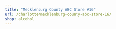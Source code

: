 ```yaml
---
title: "Mecklenburg County ABC Store #16"
url: /charlotte/mecklenburg-county-abc-store-16/
shop: alcohol
---
```

